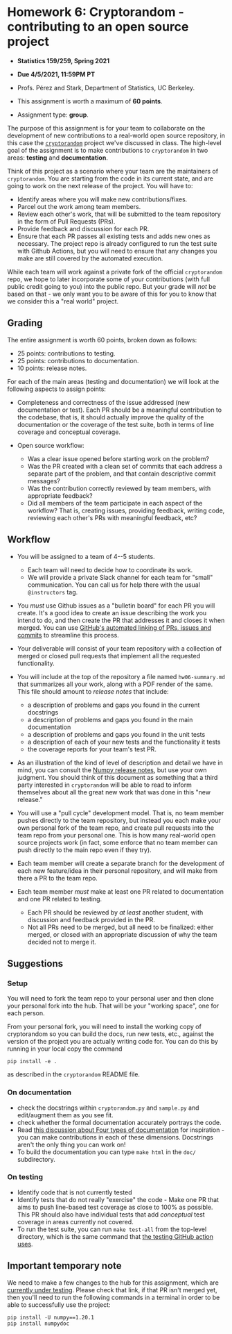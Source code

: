 # Homework 6: Cryptorandom - contributing to an open source project

- **Statistics 159/259, Spring 2021**

- **Due 4/5/2021, 11:59PM PT**

- Profs. Pérez and Stark, Department of Statistics, UC Berkeley.

- This assignment is worth a maximum of **60 points**.

- Assignment type: **group**.


The purpose of this assignment is for your team to collaborate on the development of new contributions to a real-world open source repository, in this case the [`cryptorandom`](https://github.com/statlab/cryptorandom) project we've discussed in class.  The high-level goal of the assignment is to make contributions to `cryptorandom` in two areas: **testing** and **documentation**.

Think of this project as a scenario where your team are the maintainers of `cryptorandom`. You are starting from the code in its current state, and are going to work on the next release of the project. You will have to:

* Identify areas where you will make new contributions/fixes.
* Parcel out the work among team members.
* Review each other's work, that will be submitted to the team repository in the form of Pull Requests (PRs).
* Provide feedback and discussion for each PR.
* Ensure that each PR passes all existing tests and adds new ones as necessary. The project repo is already configured to run the test suite with Github Actions, but you will need to ensure that any changes you make are still covered by the automated execution.

While each team will work against a private fork of the official `cryptorandom` repo, we hope to later incorporate some of your contributions (with full public credit going to you) into the public repo. But your grade will _not_ be based on that - we only want you to be aware of this for you to know that we consider this a "real world" project.

## Grading

The entire assignment is worth 60 points, broken down as follows:

* 25 points: contributions to testing.
* 25 points: contributions to documentation.
* 10 points: release notes.

For each of the main areas (testing and documentation) we will look at the following aspects to assign points:

* Completeness and correctness of the issue addressed (new documentation or test). Each PR should be a meaningful contribution to the codebase, that is, it should actually improve the quality of the documentation or the coverage of the test suite, both in terms of line coverage and conceptual coverage.

* Open source workflow: 
  - Was a clear issue opened before starting work on the problem? 
  - Was the PR created with a clean set of commits that each address a separate part of the problem, and that contain descriptive commit messages?
  - Was the contribution correctly reviewed by team members, with appropriate feedback?
  - Did all members of the team participate in each aspect of the workflow? That is, creating issues, providing feedback, writing code, reviewing each other's PRs with meaningful feedback, etc?

## Workflow

* You will be assigned to a team of 4--5 students.
  - Each team will need to decide how to coordinate its work.
  - We will provide a private Slack channel for each team for "small" communication. You can call us for help there with the usual `@instructors` tag. 


* You *must* use Github issues as a "bulletin board" for each PR you will create. It's a good idea to create an issue describing the work you intend to do, and then create the PR that addresses it and closes it when merged. You can use [GitHub's automated linking of PRs, issues and commits](https://docs.github.com/en/github/managing-your-work-on-github/linking-a-pull-request-to-an-issue) to streamline this process.

* Your deliverable will consist of your team repository with a collection of merged or closed pull requests that implement all the requested functionality. 

* You will include at the top of the repository a file named `hw06-summary.md` that summarizes all your work, along with a PDF render of the same. This file should amount to _release notes_ that include:
  - a description of problems and gaps you found in the current docstrings
  - a description of problems and gaps you found in the main documentation
  - a description of problems and gaps you found in the unit tests
  - a description of each of your new tests and the functionality it tests
  - the coverage reports for your team's test PR.

* As an illustration of the kind of level of description and detail we have in mind, you can consult the [Numpy release notes](https://github.com/numpy/numpy/releases/tag/v1.20.0), but use your own judgment. You should think of this document as something that a third party interested in `cryptorandom` will be able to read to inform themselves about all the great new work that was done in this "new release."

* You will use a "pull cycle" development model. That is, no team member pushes directly to the team repository, but instead you each make your own personal fork of the team repo, and create pull requests into the team repo from your personal one.  This is how many real-world open source projects work (in fact, some enforce that no team member can push directly to the main repo even if they try).

* Each team member will create a separate branch for the development of each new feature/idea in their personal repository, and will make from there a PR to the team repo.

* Each team member _must_ make at least one PR related to documentation and one PR related to testing.
  - Each PR should be reviewed by _at least_ another student, with discussion and feedback provided in the PR.
  - Not all PRs need to be merged, but all need to be finalized: either merged, or closed with an appropriate discussion of why the team decided not to merge it.

## Suggestions

### Setup

You will need to fork the team repo to your personal user and then clone your personal fork into the hub. That will be your "working space", one for each person.

From your personal fork, you will need to install the working copy of cryptorandom so you can build the docs, run new tests, etc., against the version of the project you are actually writing code for. You can do this by running in your local copy the command

`pip install -e .`

as described in the `cryptorandom` README file.


### On documentation

- check the docstrings within `cryptorandom.py` and `sample.py` and edit/augment them as you see fit.
- check whether the formal documentation accurately portrays the code.
- Read [this discussion about Four types of documentation](https://documentation.divio.com) for inspiration - you can make contributions in each of these dimensions. Docstrings aren't the only thing you can work on!
- To build the documentation you can type `make html` in the `doc/` subdirectory.

### On testing

- Identify code that is not currently tested
- Identify tests that do not really "exercise" the code
- Make one PR that aims to push line-based test coverage as close to 100% as possible. This PR should also have individual tests that add *conceptual* test coverage in areas currently not covered.
- To run the test suite, you can run `make test-all` from the top-level directory, which is the same command that [the testing GitHub action uses](https://github.com/statlab/cryptorandom/actions/workflows/test.yml).


## Important temporary note

We need to make a few changes to the hub for this assignment, which are [currently under testing](https://github.com/berkeley-dsep-infra/datahub/pull/2252). Please check that link, if that PR isn't merged yet, then you'll need to run the following commands in a terminal in order to be able to successfully use the project:

```
pip install -U numpy==1.20.1
pip install numpydoc
```
